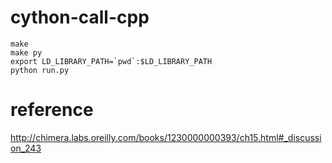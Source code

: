 # cython-call-cpp

```shell
make
make py
export LD_LIBRARY_PATH=`pwd`:$LD_LIBRARY_PATH
python run.py
```

# reference

http://chimera.labs.oreilly.com/books/1230000000393/ch15.html#_discussion_243
